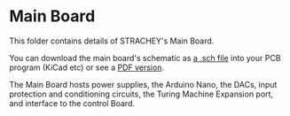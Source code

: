 # Main Board

This folder contains details of STRACHEY's Main Board.

You can download the main board's schematic as [a .sch file](https://github.com/m0xpd/STRACHEY/blob/main/Hardware/Main/main%20board.kicad_sch) into your PCB program (KiCad etc) or see a [PDF version](https://github.com/m0xpd/STRACHEY/blob/main/Hardware/Main/main%20board%20schematic.pdf).

The Main Board hosts power supplies, the Arduino Nano, the DACs, input protection and conditioning circuits, the Turing Machine Expansion port, and interface to the control Board.

